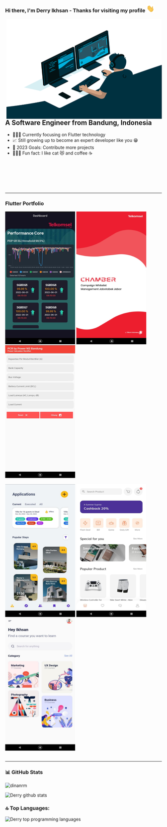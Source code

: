 ### Hi there, I'm Derry Ikhsan - Thanks for visiting my profile <img src="https://github.com/DerryIkhsan/DerryIkhsan/blob/main/waving-hand.gif" width="25">

<img align="right" alt="GIF" src="https://github.com/DerryIkhsan/DerryIkhsan/blob/main/code.gif?raw=true" width="500" height="320" />

## A Software Engineer from Bandung, Indonesia

- 👨🏻‍💻 Currently focusing on Flutter technology
- 📈 Still growing up to become an expert developer like you 😁
- 🎯 2023 Goals: Contribute more projects
- 🏃🏻‍♂️ Fun fact: I like cat 😻 and coffee ☕

<br>
<br>
<br>
<br>
<br>

---

### Flutter Portfolio
<div>
  <img alt="img" src="https://github.com/DerryIkhsan/DerryIkhsan/blob/main/performance.jpeg" width="225" height="425">
  <img alt="img" src="https://github.com/DerryIkhsan/DerryIkhsan/blob/main/chamber.jpeg" width="225" height="425">
  <img alt="img" src="https://github.com/DerryIkhsan/DerryIkhsan/blob/main/pcr.jpeg" width="225" height="425">
</div>
<br>
<div>
  <img alt="img" src="https://github.com/DerryIkhsan/DerryIkhsan/blob/main/booking_app.jpeg" width="225" height="425">
  <img alt="img" src="https://github.com/DerryIkhsan/DerryIkhsan/blob/main/commerce_app.jpeg" width="225" height="425">
  <img alt="img" src="https://github.com/DerryIkhsan/DerryIkhsan/blob/main/course_app.jpeg" width="225" height="425">
</div>

<br>

---

### 📊 GitHub Stats
<p><img align="center" src="https://github-readme-streak-stats.herokuapp.com/?user=DerryIkhsan&theme=dark" alt="dinanrm" /></p>

![Derry github stats](https://github-readme-stats.vercel.app/api?username=DerryIkhsan&show_icons=true&theme=react&count_private=true&include_all_commits=true)

### 🔝 Top Languages:
![Derry top programming languages](https://github-readme-stats.vercel.app/api/top-langs/?username=DerryIkhsan&langs_count=10&layout=compact&theme=dark)
